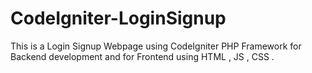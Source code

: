 # CodeIgniter-LoginSignup
This is a Login Signup Webpage using CodeIgniter PHP Framework for Backend development and for Frontend using HTML , JS , CSS . 
